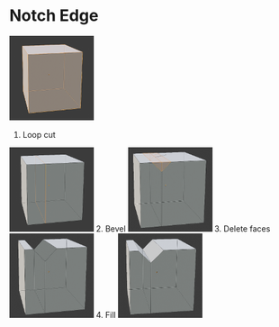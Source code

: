 # Notch Edge

<img src="0.PNG" width="150" height="150">

1. Loop cut 
<img src="1.PNG" width="150" height="150">
2. Bevel
<img src="2.PNG" width="150" height="150">
3. Delete faces
<img src="3.PNG" width="150" height="150">
4. Fill
<img src="4.PNG" width="150" height="150">
